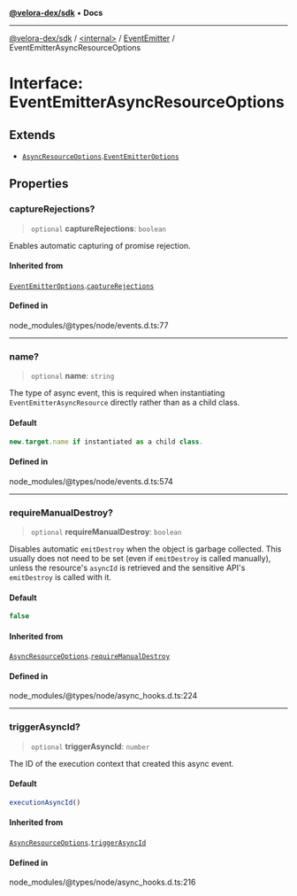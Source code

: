 [**@velora-dex/sdk**](../../../../README.md) • **Docs**

***

[@velora-dex/sdk](../../../../globals.md) / [\<internal\>](../../../README.md) / [EventEmitter](../README.md) / EventEmitterAsyncResourceOptions

# Interface: EventEmitterAsyncResourceOptions

## Extends

- [`AsyncResourceOptions`](../../../interfaces/AsyncResourceOptions.md).[`EventEmitterOptions`](../../../interfaces/EventEmitterOptions.md)

## Properties

### captureRejections?

> `optional` **captureRejections**: `boolean`

Enables automatic capturing of promise rejection.

#### Inherited from

[`EventEmitterOptions`](../../../interfaces/EventEmitterOptions.md).[`captureRejections`](../../../interfaces/EventEmitterOptions.md#capturerejections)

#### Defined in

node\_modules/@types/node/events.d.ts:77

***

### name?

> `optional` **name**: `string`

The type of async event, this is required when instantiating `EventEmitterAsyncResource`
directly rather than as a child class.

#### Default

```ts
new.target.name if instantiated as a child class.
```

#### Defined in

node\_modules/@types/node/events.d.ts:574

***

### requireManualDestroy?

> `optional` **requireManualDestroy**: `boolean`

Disables automatic `emitDestroy` when the object is garbage collected.
This usually does not need to be set (even if `emitDestroy` is called
manually), unless the resource's `asyncId` is retrieved and the
sensitive API's `emitDestroy` is called with it.

#### Default

```ts
false
```

#### Inherited from

[`AsyncResourceOptions`](../../../interfaces/AsyncResourceOptions.md).[`requireManualDestroy`](../../../interfaces/AsyncResourceOptions.md#requiremanualdestroy)

#### Defined in

node\_modules/@types/node/async\_hooks.d.ts:224

***

### triggerAsyncId?

> `optional` **triggerAsyncId**: `number`

The ID of the execution context that created this async event.

#### Default

```ts
executionAsyncId()
```

#### Inherited from

[`AsyncResourceOptions`](../../../interfaces/AsyncResourceOptions.md).[`triggerAsyncId`](../../../interfaces/AsyncResourceOptions.md#triggerasyncid)

#### Defined in

node\_modules/@types/node/async\_hooks.d.ts:216
